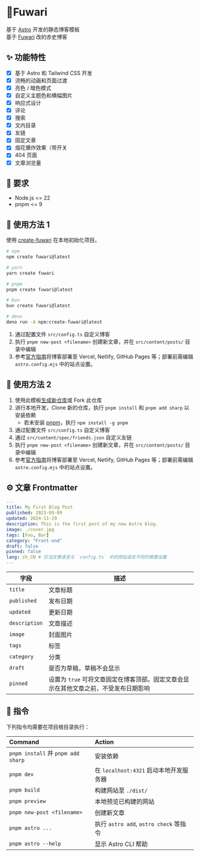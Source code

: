 # 🍥Fuwari

基于 [Astro](https://astro.build) 开发的静态博客模板  
基于 [Fuwari](https://fuwari.vercel.app) 改的赤史博客

## ✨ 功能特性

- [x] 基于 Astro 和 Tailwind CSS 开发
- [x] 流畅的动画和页面过渡
- [x] 亮色 / 暗色模式
- [x] 自定义主题色和横幅图片
- [x] 响应式设计
- [x] 评论
- [x] 搜索
- [x] 文内目录
- [x] 友链
- [x] 固定文章
- [x] 烟花爆炸效果（带开关
- [x] 404 页面
- [x] 文章浏览量

## 👀 要求

- Node.js <= 22
- pnpm <= 9

## 🚀 使用方法 1

使用 [create-fuwari](https://github.com/L4Ph/create-fuwari) 在本地初始化项目。

```sh
# npm
npm create fuwari@latest

# yarn
yarn create fuwari

# pnpm
pnpm create fuwari@latest

# bun
bun create fuwari@latest

# deno
deno run -A npm:create-fuwari@latest
```

1. 通过配置文件 `src/config.ts` 自定义博客
2. 执行 `pnpm new-post <filename>` 创建新文章，并在 `src/content/posts/` 目录中编辑
3. 参考[官方指南](https://docs.astro.build/zh-cn/guides/deploy/)将博客部署至 Vercel, Netlify, GitHub Pages 等；部署前需编辑 `astro.config.mjs` 中的站点设置。

## 🚀 使用方法 2

1. 使用此模板[生成新仓库](https://github.com/saicaca/fuwari/generate)或 Fork 此仓库
2. 进行本地开发，Clone 新的仓库，执行 `pnpm install` 和 `pnpm add sharp` 以安装依赖
   - 若未安装 [pnpm](https://pnpm.io)，执行 `npm install -g pnpm`
3. 通过配置文件 `src/config.ts` 自定义博客
4. 通过 `src/content/spec/friends.json` 自定义友链
5. 执行 `pnpm new-post <filename>` 创建新文章，并在 `src/content/posts/` 目录中编辑
6. 参考[官方指南](https://docs.astro.build/zh-cn/guides/deploy/)将博客部署至 Vercel, Netlify, GitHub Pages 等；部署前需编辑 `astro.config.mjs` 中的站点设置。

## ⚙️ 文章 Frontmatter

```yaml
---
title: My First Blog Post
published: 2023-09-09
updated: 2024-11-29
description: This is the first post of my new Astro blog.
image: ./cover.jpg
tags: [Foo, Bar]
category: "Front-end"
draft: false
pinned: false
lang: zh_CN # 仅当文章语言与 `config.ts` 中的网站语言不同时需要设置
---
```

| 字段          | 描述                                                                                 |
| ------------- | ------------------------------------------------------------------------------------ |
| `title`       | 文章标题                                                                             |
| `published`   | 发布日期                                                                             |
| `updated`     | 更新日期                                                                             |
| `description` | 文章描述                                                                             |
| `image`       | 封面图片                                                                             |
| `tags`        | 标签                                                                                 |
| `category`    | 分类                                                                                 |
| `draft`       | 是否为草稿，草稿不会显示                                                             |
| `pinned`      | 设置为 `true` 可将文章固定在博客顶部。固定文章会显示在其他文章之前，不受发布日期影响 |

## 🧞 指令

下列指令均需要在项目根目录执行：

| Command                            | Action                                 |
| :--------------------------------- | :------------------------------------- |
| `pnpm install` 并 `pnpm add sharp` | 安装依赖                               |
| `pnpm dev`                         | 在 `localhost:4321` 启动本地开发服务器 |
| `pnpm build`                       | 构建网站至 `./dist/`                   |
| `pnpm preview`                     | 本地预览已构建的网站                   |
| `pnpm new-post <filename>`         | 创建新文章                             |
| `pnpm astro ...`                   | 执行 `astro add`, `astro check` 等指令 |
| `pnpm astro --help`                | 显示 Astro CLI 帮助                    |
